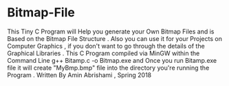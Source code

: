 # Bitmap-File
This Tiny C Program will Help you generate your Own Bitmap Files and is Based on the Bitmap File Structure .
Also you can use it for your Projects on Computer Graphics , if you don't want to go through the details of the Graphical Libraries .
This C Program compiled via MinGW within the Command Line g++ Bitamp.c -o Bitmap.exe and Once you run Bitamp.exe file
it will create "MyBmp.bmp" file into the directory you're running the Program .
Written By Amin Abrishami , Spring 2018
